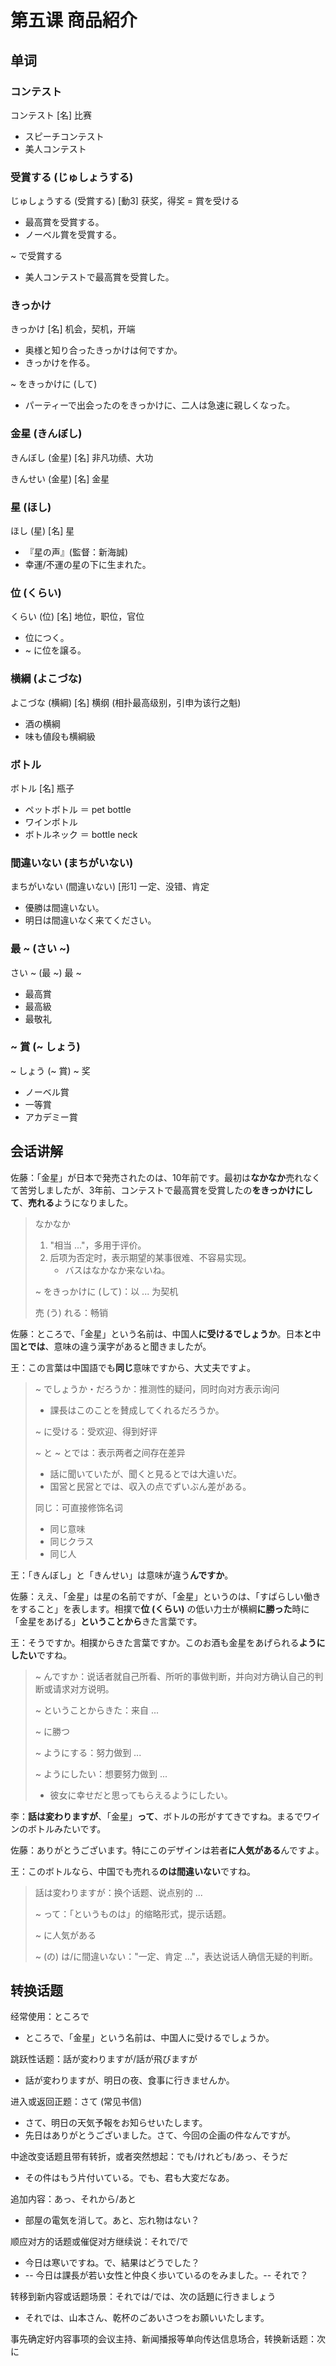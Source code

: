 # 第五课 商品紹介
## 单词
### コンテスト
コンテスト [名] 比赛 <contest>

* スピーチコンテスト
* 美人コンテスト

### 受賞する (じゅしょうする)
じゅしょうする (受賞する) [動3] 获奖，得奖 = 賞を受ける

* 最高賞を受賞する。
* ノーベル賞を受賞する。

~ で受賞する

* 美人コンテストで最高賞を受賞した。

### きっかけ
きっかけ [名] 机会，契机，开端

* 奥様と知り合ったきっかけは何ですか。
* きっかけを作る。

~ をきっかけに (して)

* パーティーで出会ったのをきっかけに、二人は急速に親しくなった。 

### 金星 (きんぼし)
きんぼし (金星) [名] 非凡功绩、大功

きんせい (金星) [名] 金星

### 星 (ほし)
ほし (星) [名] 星

* 『星の声』(監督：新海誠)
* 幸運/不運の星の下に生まれた。

### 位 (くらい)
くらい (位) [名] 地位，职位，官位

* 位につく。
* ~ に位を譲る。

### 横綱 (よこづな)
よこづな (横綱) [名] 横纲 (相扑最高级别，引申为该行之魁)

* 酒の横綱
* 味も値段も横綱級

### ボトル
ボトル [名] 瓶子 <bottle>

* ペットボトル ＝ pet bottle 
* ワインボトル
* ボトルネック ＝ bottle neck

### 間違いない (まちがいない)
まちがいない (間違いない) [形1] 一定、没错、肯定

* 優勝は間違いない。
* 明日は間違いなく来てください。

### 最 ~ (さい ~)
さい ~ (最 ~) 最 ~

* 最高賞
* 最高級
* 最敬礼

### ~ 賞 (~ しょう)
~ しょう (~ 賞) ~ 奖

* ノーベル賞
* 一等賞　
* アカデミー賞

## 会话讲解
佐藤：「金星」が日本で発売されたのは、10年前です。最初は**なかなか**売れなくて苦労しましたが、3年前、コンテストで最高賞を受賞したの**をきっかけにして**、**売れる**ようになりました。

> なかなか
> 
> 1. "相当 ..."，多用于评价。
> 2. 后项为否定时，表示期望的某事很难、不容易实现。 
>     * バスはなかなか来ないね。
> 
> ~ をきっかけに (して)：以 ... 为契机
> 
> 売 (う) れる：畅销

佐藤：ところで、「金星」という名前は、中国人**に受けるでしょうか**。日本**と**中国**とでは**、意味の違う漢字があると聞きましたが。

王：この言葉は中国語でも**同じ**意味ですから、大丈夫ですよ。

> ~ でしょうか・だろうか：推测性的疑问，同时向对方表示询问
> 
> * 課長はこのことを賛成してくれるだろうか。
> 
> ~ に受ける：受欢迎、得到好评
> 
> ~ と ~ とでは：表示两者之间存在差异
> 
> * 話に聞いていたが、聞くと見るとでは大違いだ。
> * 国営と民営とでは、収入の点でずいぶん差がある。
> 
> 同じ：可直接修饰名词
> 
> * 同じ意味　
> * 同じクラス
> * 同じ人

王：「きんぼし」と「きんせい」は意味が違う**んですか**。

佐藤：ええ、「金星」は星の名前ですが、「金星」というのは、「すばらしい働きをすること」を表します。相撲で**位 (くらい)** の低い力士が横綱**に勝った**時に「金星をあげる」**ということから**きた言葉です。

王：そうですか。相撲からきた言葉ですか。このお酒も金星をあげられる**ようにしたい**ですね。 

> ~ んですか：说话者就自己所看、所听的事做判断，并向对方确认自己的判断或请求对方说明。
> 
> ~ ということからきた：来自 ...
> 
> ~ に勝つ
> 
> ~ ようにする：努力做到 ...
> 
> ~ ようにしたい：想要努力做到 ...
> 
> * 彼女に幸せだと思ってもらえるようにしたい。

李：**話は変わりますが**、「金星」**って**、ボトルの形がすてきですね。まるでワインのボトルみたいです。

佐藤：ありがとうございます。特にこのデザインは若者**に人気がある**んですよ。

王：このボトルなら、中国でも売れる**のは間違いない**ですね。

> 話は変わりますが：换个话题、说点别的 ...
> 
> ~ って：「というものは」的缩略形式，提示话题。
> 
> ~ に人気がある
> 
> ~ (の) は/に間違いない："一定、肯定 ..."，表达说话人确信无疑的判断。

## 转换话题
经常使用：ところで

* ところで、「金星」という名前は、中国人に受けるでしょうか。

跳跃性话题：話が変わりますが/話が飛びますが

* 話が変わりますが、明日の夜、食事に行きませんか。

进入或返回正题：さて (常见书信)

* さて、明日の天気予報をお知らせいたします。
* 先日はありがとうございました。さて、今回の企画の件なんですが。

中途改变话题且带有转折，或者突然想起：でも/けれども/あっ、そうだ

* その件はもう片付いている。でも、君も大変だなあ。

追加内容：あっ、それから/あと

* 部屋の電気を消して。あと、忘れ物はない？

顺应对方的话题或催促对方继续说：それで/で

* 今日は寒いですね。で、結果はどうでした？
* -- 今日は課長が若い女性と仲良く歩いているのをみました。-- それで？

转移到新内容或话题场景：それでは/では、次の話題に行きましょう

* それでは、山本さん、乾杯のごあいさつをお願いいたします。

事先确定好内容事项的会议主持、新闻播报等单向传达信息场合，转换新话题：次に